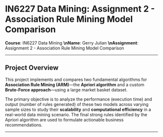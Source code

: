 # IN6227 Data Mining: Assignment 2 - Association Rule Mining Model Comparison

**Course**: IN6227 Data Mining
**\nName**: Gerry Julian
**\nAssignment**: Assignment 2 - Association Rule Mining Model Comparison

***

## Project Overview

This project implements and compares two fundamental algorithms for **Association Rule Mining (ARM)**—the **Apriori algorithm** and a custom **Brute-Force approach**—using a large market basket dataset.

The primary objective is to analyze the performance (execution time) and output (number of rules generated) of these two models across varying sample sizes to study their **scalability** and **computational efficiency** in a real-world data mining scenario. The final strong rules identified by the Apriori algorithm are used to formulate actionable business recommendations.

***
